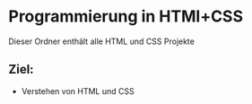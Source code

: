 # Programmierung in HTMl+CSS
Dieser Ordner enthält alle HTML und CSS Projekte

## Ziel:
- Verstehen von HTML und CSS